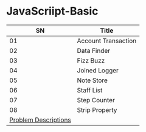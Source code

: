 # JavaScriipt-Basic

| SN | Title |
| --- | --- |
| 01 | Account Transaction |
| 02 | Data Finder |
| 03 | Fizz Buzz |
| 04 | Joined Logger |
| 05 | Note Store |
| 06 | Staff List |
| 07 | Step Counter |
| 08 | Strip Property |
|  <a href = "www.scribd.com" > Problem Descriptions </a> 

